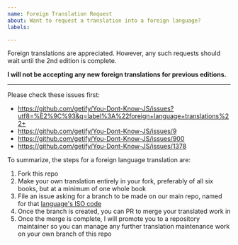 ```yaml
---
name: Foreign Translation Request
about: Want to request a translation into a foreign language?
labels:

---
```


Foreign translations are appreciated. However, any such requests should wait until the 2nd edition is complete.

**I will not be accepting any new foreign translations for previous editions.**

----

Please check these issues first:

* https://github.com/getify/You-Dont-Know-JS/issues?utf8=%E2%9C%93&q=label%3A%22foreign+language+translations%22+
* https://github.com/getify/You-Dont-Know-JS/issues/9
* https://github.com/getify/You-Dont-Know-JS/issues/900
* https://github.com/getify/You-Dont-Know-JS/issues/1378

To summarize, the steps for a foreign language translation are:

1. Fork this repo
2. Make your own translation entirely in your fork, preferably of all six books, but at a minimum of one whole book
3. File an issue asking for a branch to be made on our main repo, named for that [language's ISO code](http://www.lingoes.net/en/translator/langcode.htm)
4. Once the branch is created, you can PR to merge your translated work in
5. Once the merge is complete, I will promote you to a repository maintainer so you can manage any further translation maintenance work on your own branch of this repo
